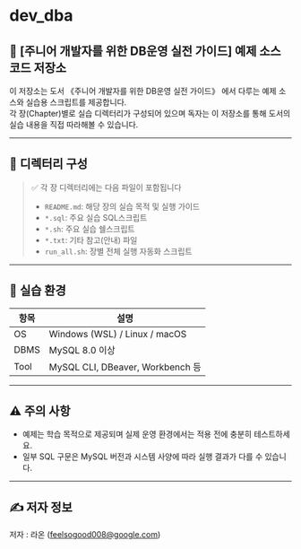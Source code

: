 # dev_dba

## 📘 [주니어 개발자를 위한 DB운영 실전 가이드] 예제 소스 코드 저장소

이 저장소는 도서 《주니어 개발자를 위한 DB운영 실전 가이드》 에서 다루는 예제 소스와 실습용 스크립트를 제공합니다.  
각 장(Chapter)별로 실습 디렉터리가 구성되어 있으며 독자는 이 저장소를 통해 도서의 실습 내용을 직접 따라해볼 수 있습니다.

---

## 📂 디렉터리 구성


> ✅ 각 장 디렉터리에는 다음 파일이 포함됩니다
> - `README.md`: 해당 장의 실습 목적 및 실행 가이드  
> - `*.sql`: 주요 실습 SQL스크립트  
> - `*.sh`: 주요 실습 쉘스크립트
> - `*.txt`: 기타 참고(안내) 파일   
> - `run_all.sh`: 장별 전체 실행 자동화 스크립트  

---

## 🚀 실습 환경

| 항목 | 설명 |
|------|------------|
| OS | Windows (WSL) / Linux / macOS |
| DBMS | MySQL 8.0 이상 |
| Tool | MySQL CLI, DBeaver, Workbench 등 |

---

## ⚠️ 주의 사항

* 예제는 학습 목적으로 제공되며 실제 운영 환경에서는 적용 전에 충분히 테스트하세요.
* 일부 SQL 구문은 MySQL 버전과 시스템 사양에 따라 실행 결과가 다를 수 있습니다.

---

## ✍️ 저자 정보

저자 : 라온 (feelsogood008@google.com)
